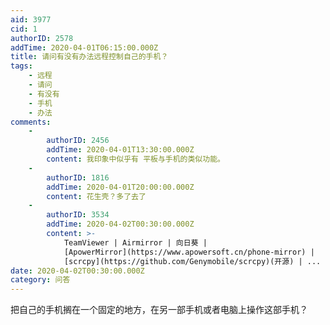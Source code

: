 ```yaml
---
aid: 3977
cid: 1
authorID: 2578
addTime: 2020-04-01T06:15:00.000Z
title: 请问有没有办法远程控制自己的手机？
tags:
    - 远程
    - 请问
    - 有没有
    - 手机
    - 办法
comments:
    -
        authorID: 2456
        addTime: 2020-04-01T13:30:00.000Z
        content: 我印象中似乎有 平板与手机的类似功能。
    -
        authorID: 1816
        addTime: 2020-04-01T20:00:00.000Z
        content: 花生壳？多了去了
    -
        authorID: 3534
        addTime: 2020-04-02T00:30:00.000Z
        content: >-
            TeamViewer | Airmirror | 向日葵 |
            [ApowerMirror](https://www.apowersoft.cn/phone-mirror) |
            [scrcpy](https://github.com/Genymobile/scrcpy)(开源) | ...
date: 2020-04-02T00:30:00.000Z
category: 问答
---
```


把自己的手机搁在一个固定的地方，在另一部手机或者电脑上操作这部手机？
